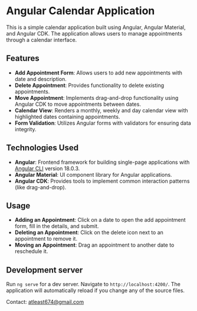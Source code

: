 # Angular Calendar Application

This is a simple calendar application built using Angular, Angular Material, and Angular CDK. The application allows users to manage appointments through a calendar interface.


## Features
- **Add Appointment Form**: Allows users to add new appointments with date and description.
- **Delete Appointment**: Provides functionality to delete existing appointments.
- **Move Appointment**: Implements drag-and-drop functionality using Angular CDK to move appointments between dates.
- **Calendar View**: Renders a monthly, weekly and day calendar view with highlighted dates containing appointments.
- **Form Validation**: Utilizes Angular forms with validators for ensuring data integrity.

## Technologies Used
- **Angular**: Frontend framework for building single-page applications with [Angular CLI](https://github.com/angular/angular-cli) version 18.0.3.
- **Angular Material**: UI component library for Angular applications.
- **Angular CDK**: Provides tools to implement common interaction patterns (like drag-and-drop).

## Usage
- **Adding an Appointment**: Click on a date to open the add appointment form, fill in the details, and submit.
- **Deleting an Appointment**: Click on the delete icon next to an appointment to remove it.
- **Moving an Appointment**: Drag an appointment to another date to reschedule it.

## Development server

Run `ng serve` for a dev server. Navigate to `http://localhost:4200/`. The application will automatically reload if you change any of the source files.

Contact: atleast674@gmail.com